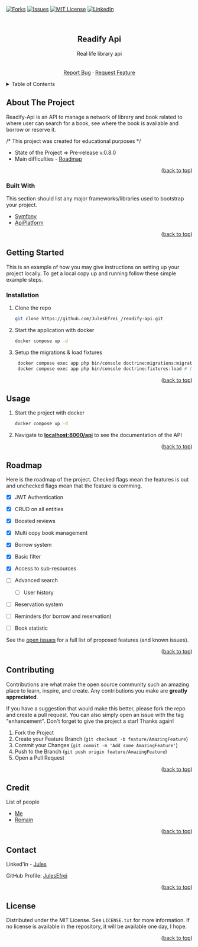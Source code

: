 <div id="top"></div>

<!-- [![Contributors][contributors-shield]][contributors-url] -->
<!-- [![Stargazers][stars-shield]][stars-url] -->
[![Forks][forks-shield]][forks-url]
[![Issues][issues-shield]][issues-url]
[![MIT License][license-shield]][license-url]
[![LinkedIn][linkedin-shield]][linkedin-url]



<!-- PROJECT LOGO -->
<br />
<div align="center">

[//]: # (  <img src="images/logo.png" alt="Logo" width="80" height="80" />)
  <!-- https://drive.google.com/uc?export=view&id=      => Google drive Link -->

<h2 align="center">Readify Api</h2>

  <p align="center">
    Real life library api
    <br />
    <!-- <a href="https://github.com/JulesEfrei/readify-api"><strong>Explore the docs</strong></a> -->
    <br />
    <br />
    <!-- <a href="https://github.com/JulesEfrei/readify-api">View Demo</a>
    · -->
    <a href="https://github.com/JulesEfrei/readify-api/issues">Report Bug</a>
    ·
    <a href="https://github.com/JulesEfrei/readify-api/pulls">Request Feature</a>
  </p>
</div>



<!-- TABLE OF CONTENTS -->
<details>
  <summary>Table of Contents</summary>
  <ol>
    <li>
      <a href="#about-the-project">About The Project</a>
      <ul>
        <li><a href="#built-with">Built With</a></li>
      </ul>
    </li>
    <li>
      <a href="#getting-started">Getting Started</a>
      <ul>
        <li><a href="#installation">Installation</a></li>
      </ul>
    </li>
    <li><a href="#usage">Usage</a></li>
    <li><a href="#roadmap">Roadmap / Features</a></li>
    <li><a href="#contributing">Contributing</a></li>
    <li><a href="#license">License</a></li>
    <li><a href="#contact">Contact</a></li>
    <li><a href="#credit">Credit</a></li>
  </ol>
</details>



<!-- ABOUT THE PROJECT -->
## About The Project

[//]: # ([![Product Name Screen Shot][product-screenshot]])

Readify-Api is an API to manage a network of library and book related to where user can search for a book, see where the book is available and borrow or reserve it.

/* This project was created for educational purposes  */

* State of the Project => Pre-release v.0.8.0
* Main difficulties - [Roadmap](#roadmap)


<p align="right">(<a href="#top">back to top</a>)</p>



### Built With

This section should list any major frameworks/libraries used to bootstrap your project.

* [Symfony](https://symfony.com/)
* [ApiPlatform](https://api-platform.com/)

<p align="right">(<a href="#top">back to top</a>)</p>


<!-- GETTING STARTED -->
## Getting Started

This is an example of how you may give instructions on setting up your project locally.
To get a local copy up and running follow these simple example steps.


### Installation

1. Clone the repo
   ```sh
   git clone https://github.com/JulesEfrei_/readify-api.git
   ```
2. Start the application with docker
   ```sh
   docker compose up -d
   ```
3. Setup the migrations & load fixtures
   ```sh
    docker compose exec app php bin/console doctrine:migrations:migrate -n 
    docker compose exec app php bin/console doctrine:fixtures:load # (Optionnal) 
   ```

<p align="right">(<a href="#top">back to top</a>)</p>


## Usage

1. Start the project with docker
   ```sh
   docker compose up -d
   ```
2. Navigate to [**localhost:8000/api**](localhost:8000/api) to see the documentation of the API

<p align="right">(<a href="#top">back to top</a>)</p>



<!-- ROADMAP -->
## Roadmap

Here is the roadmap of the project. Checked flags mean the features is out and unchecked flags mean that the feature is comming.

- [x] JWT Authentication
- [x] CRUD on all entities
- [x] Boosted reviews
- [x] Multi copy book management
- [x] Borrow system
- [x] Basic filter
- [x] Access to sub-resources
- [ ] Advanced search
  - [ ] User history
- [ ] Reservation system
- [ ] Reminders (for borrow and reservation)
- [ ] Book statistic


See the [open issues](https://github.com/JulesEfrei/readify-api/issues) for a full list of proposed features (and known issues).

<p align="right">(<a href="#top">back to top</a>)</p>



<!-- CONTRIBUTING -->
## Contributing

Contributions are what make the open source community such an amazing place to learn, inspire, and create. Any contributions you make are **greatly appreciated**.

If you have a suggestion that would make this better, please fork the repo and create a pull request. You can also simply open an issue with the tag "enhancement".
Don't forget to give the project a star! Thanks again!

1. Fork the Project
2. Create your Feature Branch (`git checkout -b feature/AmazingFeature`)
3. Commit your Changes (`git commit -m 'Add some AmazingFeature'`)
4. Push to the Branch (`git push origin feature/AmazingFeature`)
5. Open a Pull Request

<p align="right">(<a href="#top">back to top</a>)</p>



<!-- Credit -->
## Credit

List of people

* [Me](https://github.com/JulesEfrei)
* [Romain](https://github.com/RoromainM)

<p align="right">(<a href="#top">back to top</a>)</p>



<!-- CONTACT -->
## Contact

Linked'in - [Jules](https://www.linkedin.com/in/jules-bruzeau/)

GitHub Profile: [JulesEfrei](https://github.com/JulesEfrei/)

<p align="right">(<a href="#top">back to top</a>)</p>



<!-- LICENSE -->
## License

Distributed under the MIT License. See `LICENSE.txt` for more information. If no license is available in the repository, it will be available one day, I hope.

<p align="right">(<a href="#top">back to top</a>)</p>






<!-- MARKDOWN LINKS & IMAGES -->
<!-- [contributors-shield]: https://img.shields.io/github/contributors/JulesEfrei/readify-api.svg?style=for-the-badge
[contributors-url]: https://github.com/JulesEfrei/readify-api/graphs/contributors -->
<!-- [stars-shield]: https://img.shields.io/github/stars/JulesEfrei/readify-api.svg?style=for-the-badge
[stars-url]: https://github.com/JulesEfrei/readify-api/stargazers -->
[forks-shield]: https://img.shields.io/github/forks/JulesEfrei/readify-api.svg?style=for-the-badge
[forks-url]: https://github.com/JulesEfrei/readify-api/network/members
[issues-shield]: https://img.shields.io/github/issues/JulesEfrei/readify-api.svg?style=for-the-badge
[issues-url]: https://github.com/JulesEfrei/readify-api/issues
[license-shield]: https://img.shields.io/github/license/JulesEfrei/readify-api.svg?style=for-the-badge
[license-url]: https://github.com/JulesEfrei/readify-api/blob/master/LICENSE.txt
[linkedin-shield]: https://img.shields.io/badge/-LinkedIn-black.svg?style=for-the-badge&logo=linkedin&colorB=555
[linkedin-url]: https://www.linkedin.com/in/jules-bruzeau/
[product-screenshot]: images/screenshot.png